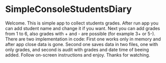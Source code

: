 # SimpleConsoleStudentsDiary
Welcome. This is simple app to collect students grades. After run app you can add student name and change it if you want.
Next you can add grades from 1 to 6, also grades with + and - are possible (for example 3+ or 5-).
There are two implementation in code:
First one works only in memory and after app close data is gone.
Second one saves data in two files, one with only grades, and second is audit with grades and date time of beeing added.
Follow on-screen instructions and enjoy. Thanks for watching. 
